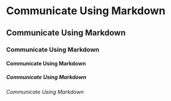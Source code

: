 # Communicate Using Markdown 
## Communicate Using Markdown 
### Communicate Using Markdown 
#### Communicate Using Markdown 
##### Communicate Using Markdown 
###### Communicate Using Markdown
